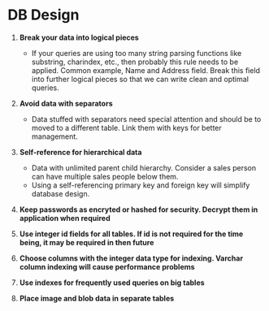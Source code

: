 # DB Design

1. __Break your data into logical pieces__
    * If your queries are using too many string parsing functions like substring, charindex, etc., then probably this rule needs to be applied.
      Common example, Name and Address field. Break this field into further logical pieces so that we can write clean and optimal queries.

2. __Avoid data with separators__
    * Data stuffed with separators need special attention and should be to moved to a different table. Link them with keys for better management.

3. __Self-reference for hierarchical data__
    * Data with unlimited parent child hierarchy. Consider a sales person can have multiple sales people below them.
    * Using a self-referencing primary key and foreign key will simplify database design.

4. __Keep passwords as encryted or hashed for security. Decrypt them in application when required__

5. __Use integer id fields for all tables. If id is not required for the time being, it may be required in then future__

6. __Choose columns with the integer data type for indexing. Varchar column indexing will cause performance problems__

7. __Use indexes for frequently used queries on big tables__

8. __Place image and blob data in separate tables__